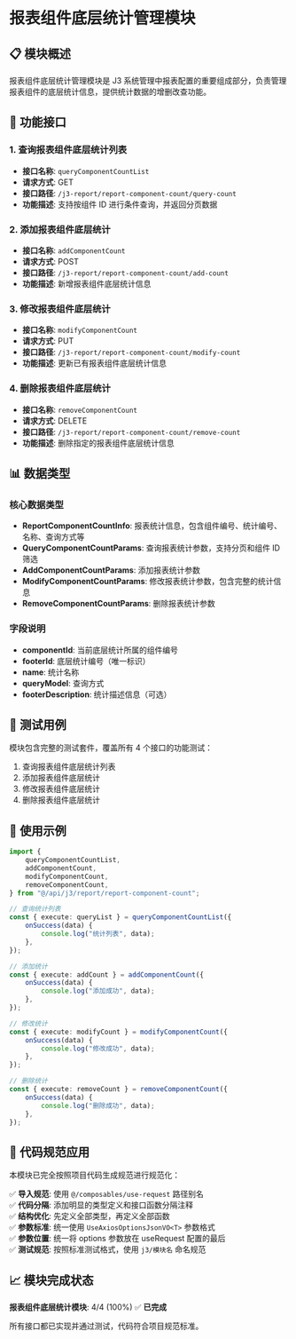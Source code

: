 # 报表组件底层统计管理模块

## 📋 模块概述

报表组件底层统计管理模块是 J3 系统管理中报表配置的重要组成部分，负责管理报表组件的底层统计信息，提供统计数据的增删改查功能。

## 🔧 功能接口

### 1. 查询报表组件底层统计列表

- **接口名称**: `queryComponentCountList`
- **请求方式**: GET
- **接口路径**: `/j3-report/report-component-count/query-count`
- **功能描述**: 支持按组件 ID 进行条件查询，并返回分页数据

### 2. 添加报表组件底层统计

- **接口名称**: `addComponentCount`
- **请求方式**: POST
- **接口路径**: `/j3-report/report-component-count/add-count`
- **功能描述**: 新增报表组件底层统计信息

### 3. 修改报表组件底层统计

- **接口名称**: `modifyComponentCount`
- **请求方式**: PUT
- **接口路径**: `/j3-report/report-component-count/modify-count`
- **功能描述**: 更新已有报表组件底层统计信息

### 4. 删除报表组件底层统计

- **接口名称**: `removeComponentCount`
- **请求方式**: DELETE
- **接口路径**: `/j3-report/report-component-count/remove-count`
- **功能描述**: 删除指定的报表组件底层统计信息

## 📊 数据类型

### 核心数据类型

- **ReportComponentCountInfo**: 报表统计信息，包含组件编号、统计编号、名称、查询方式等
- **QueryComponentCountParams**: 查询报表统计参数，支持分页和组件 ID 筛选
- **AddComponentCountParams**: 添加报表统计参数
- **ModifyComponentCountParams**: 修改报表统计参数，包含完整的统计信息
- **RemoveComponentCountParams**: 删除报表统计参数

### 字段说明

- **componentId**: 当前底层统计所属的组件编号
- **footerId**: 底层统计编号（唯一标识）
- **name**: 统计名称
- **queryModel**: 查询方式
- **footerDescription**: 统计描述信息（可选）

## 🧪 测试用例

模块包含完整的测试套件，覆盖所有 4 个接口的功能测试：

1. 查询报表组件底层统计列表
2. 添加报表组件底层统计
3. 修改报表组件底层统计
4. 删除报表组件底层统计

## 📝 使用示例

```typescript
import {
	queryComponentCountList,
	addComponentCount,
	modifyComponentCount,
	removeComponentCount,
} from "@/api/j3/report/report-component-count";

// 查询统计列表
const { execute: queryList } = queryComponentCountList({
	onSuccess(data) {
		console.log("统计列表", data);
	},
});

// 添加统计
const { execute: addCount } = addComponentCount({
	onSuccess(data) {
		console.log("添加成功", data);
	},
});

// 修改统计
const { execute: modifyCount } = modifyComponentCount({
	onSuccess(data) {
		console.log("修改成功", data);
	},
});

// 删除统计
const { execute: removeCount } = removeComponentCount({
	onSuccess(data) {
		console.log("删除成功", data);
	},
});
```

## 🔄 代码规范应用

本模块已完全按照项目代码生成规范进行规范化：

✅ **导入规范**: 使用 `@/composables/use-request` 路径别名  
✅ **代码分隔**: 添加明显的类型定义和接口函数分隔注释  
✅ **结构优化**: 先定义全部类型，再定义全部函数  
✅ **参数标准**: 统一使用 `UseAxiosOptionsJsonVO<T>` 参数格式  
✅ **参数位置**: 统一将 options 参数放在 useRequest 配置的最后  
✅ **测试规范**: 按照标准测试格式，使用 `j3/模块名` 命名规范

## 📈 模块完成状态

**报表组件底层统计模块**: 4/4 (100%) ✅ **已完成**

所有接口都已实现并通过测试，代码符合项目规范标准。
